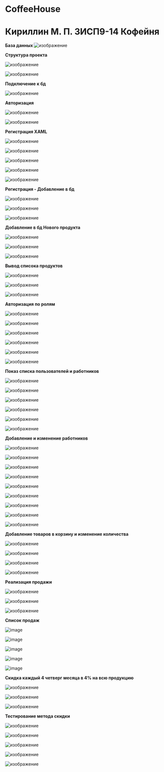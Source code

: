 # CoffeeHouse

<h1>Кириллин М. П. 3ИСП9-14 Кофейня</h1>

<b> База данных </b>
![изображение](https://user-images.githubusercontent.com/114149936/218968254-3baddec8-ff22-429d-9162-c0220e883c64.png)




<b> Структура проекта </b>


![изображение](https://user-images.githubusercontent.com/114149936/218969245-c6118660-b438-44b3-8a9a-de7ea45c929f.png)


![изображение](https://user-images.githubusercontent.com/114149936/218969308-c8c78c73-a83c-4328-a78c-0f1cbe94b9fa.png)





<b> Подключение к бд</b>


![изображение](https://user-images.githubusercontent.com/114149936/218969598-1f7a2a49-a1b9-4f72-a5f5-1f3f09599ee0.png)





<b> Авторизация </b>


![изображение](https://user-images.githubusercontent.com/114149936/218969778-1325870c-3fca-4dd1-9eb1-b439816192aa.png)


![изображение](https://user-images.githubusercontent.com/114149936/218969840-86adadde-9dcb-46fd-b25f-9a9183ae4488.png)





<b> Регистрация XAML </b>


![изображение](https://user-images.githubusercontent.com/114149936/218970113-99244513-b599-4239-9394-5681cb59292f.png)


![изображение](https://user-images.githubusercontent.com/114149936/218970125-469a7ce6-8a72-4e94-9f8a-b092946d9971.png)


![изображение](https://user-images.githubusercontent.com/114149936/218970139-d77495d5-60d1-4770-9bed-01d13f40283e.png)


![изображение](https://user-images.githubusercontent.com/114149936/218970149-3bc58daa-fe7d-4c00-acf9-0d1354ae06c0.png)


![изображение](https://user-images.githubusercontent.com/114149936/218970156-6b5e56e3-d2da-49c9-bc17-616e65435477.png)





<b> Регистрация - Добавление в бд </b>


![изображение](https://user-images.githubusercontent.com/114149936/218970522-1e0b5dd6-d4aa-4331-9d6a-5c21e7dd5482.png)


![изображение](https://user-images.githubusercontent.com/114149936/218974112-dadc3f13-0049-49ce-97e4-d82821709b3f.png)


![изображение](https://user-images.githubusercontent.com/114149936/218975170-3205981d-f9ce-4633-bcd2-15f3ae905ba6.png)




<b> Добавление в бд Нового продукта </b>


![изображение](https://user-images.githubusercontent.com/114149936/219850144-30549cc3-07cc-404e-91af-cfb4f4fe8495.png)


![изображение](https://user-images.githubusercontent.com/114149936/219850156-e0cafe70-7e2c-4794-b9e4-4961d7738e4d.png)


![изображение](https://user-images.githubusercontent.com/114149936/219850191-1540bba6-10c2-4439-a0a8-a16d3f69caaf.png)







<b> Вывод списока продуктов </b>


![изображение](https://user-images.githubusercontent.com/114149936/220126137-6dcfd0ac-44a8-4619-90d2-d0c64e5c9f40.png)


![изображение](https://user-images.githubusercontent.com/114149936/220126225-4641c5f3-da8a-49e2-80d2-d02288c0027c.png)


![изображение](https://user-images.githubusercontent.com/114149936/220126308-4e962c59-2730-43c1-98d7-735034dfc9cb.png)







<b> Авторизация по ролям </b>



![изображение](https://user-images.githubusercontent.com/114149936/230563674-36ac8c42-eaf1-4ae4-8c40-34773727ddef.png)



![изображение](https://user-images.githubusercontent.com/114149936/230563755-70632f86-c05f-4caf-a56b-086e25c182a3.png)



![изображение](https://user-images.githubusercontent.com/114149936/230563809-c4069e0a-4e22-4ede-9eb8-542f75a5214c.png)



![изображение](https://user-images.githubusercontent.com/114149936/230563870-630a2c36-6c9f-4c2e-8c56-24f6fca66049.png)



![изображение](https://user-images.githubusercontent.com/114149936/230563938-f411b4b1-7688-43ec-86b4-7398357787fe.png)



![изображение](https://user-images.githubusercontent.com/114149936/230564003-70cca367-2983-4899-b665-d22937970c82.png)




<b> Показ списка пользователей и работников</b>



![изображение](https://user-images.githubusercontent.com/114149936/231679493-abf5ecb4-c1f9-4aa1-9dac-df6a1d9c6113.png)



![изображение](https://user-images.githubusercontent.com/114149936/231679407-660c86c8-ad39-4d0a-a41b-d3eee988c3c1.png)



![изображение](https://user-images.githubusercontent.com/114149936/231679707-5f9ceb0e-53f6-4029-a88a-69b8a6993457.png)



![изображение](https://user-images.githubusercontent.com/114149936/231679759-bcac14ac-8088-4153-9d43-b32a20d2e61f.png)



![изображение](https://user-images.githubusercontent.com/114149936/231679865-fdcd54a1-ab71-470f-a61f-7a36f1ee4462.png)



![изображение](https://user-images.githubusercontent.com/114149936/231679918-3c2e0fb6-cba3-4750-bd59-f72c9cd14ca5.png)



<b> Добавление и изменение работников</b>



![изображение](https://user-images.githubusercontent.com/114149936/231763564-962431ed-d106-42fa-8e3d-8bcdd9b1a28f.png)



![изображение](https://user-images.githubusercontent.com/114149936/231764064-e45a2b70-a525-4ec4-aeba-3235783cafdb.png)



![изображение](https://user-images.githubusercontent.com/114149936/231764527-3a73c652-a16f-46b7-b0dd-8c6f16ce48d6.png)



![изображение](https://user-images.githubusercontent.com/114149936/231764692-8fc2aa37-691d-4a1d-bec9-b7ca00d4d657.png)



![изображение](https://user-images.githubusercontent.com/114149936/231764788-34c53f7c-0c80-4e01-955f-f304768743fb.png)



![изображение](https://user-images.githubusercontent.com/114149936/231764906-982eda87-5a57-452e-b6be-52d80644fc33.png)



![изображение](https://user-images.githubusercontent.com/114149936/231765139-288aed1c-167a-41ba-ab82-a915061eefa1.png)



![изображение](https://user-images.githubusercontent.com/114149936/231765245-0788127e-9701-4110-9d6b-542a49358513.png)



![изображение](https://user-images.githubusercontent.com/114149936/231765305-ec80963f-353b-493a-997e-d34f1a6e9447.png)



<b> Добавление товаров в корзину и изменение количества</b>



![изображение](https://user-images.githubusercontent.com/114149936/233645392-af82aa1b-80f0-4be6-ab68-0b34e55b7237.png)



![изображение](https://user-images.githubusercontent.com/114149936/233645540-d0cf87a8-304e-4668-8b59-67c403e7d7f8.png)



![изображение](https://user-images.githubusercontent.com/114149936/233645601-d7ef4163-eead-409e-9b62-31f98e08b7cd.png)



![изображение](https://user-images.githubusercontent.com/114149936/233645663-4d4ca413-8f14-4978-8922-2d958cb007c1.png)




<b> Реализация продажи</b>



![изображение](https://user-images.githubusercontent.com/114149936/233957344-6ed0453c-55b8-47ff-8b91-e63fa7ac56e5.png)




![изображение](https://user-images.githubusercontent.com/114149936/233957497-e35733fe-7896-430d-9128-4e3c95b6d13d.png)



![изображение](https://user-images.githubusercontent.com/114149936/233958184-dccf9037-299c-44b8-b84b-51aa8484272f.png)



<b> Список продаж</b>



![image](https://user-images.githubusercontent.com/114149936/234796429-46a8531b-fb81-4589-b476-34f24721d051.png)



![image](https://user-images.githubusercontent.com/114149936/234796555-b7743fb3-1e1c-4b16-b6a2-78564f97afcb.png)



![image](https://user-images.githubusercontent.com/114149936/234796773-90d0e95c-47ee-4240-86ce-c7779696dd03.png)



![image](https://user-images.githubusercontent.com/114149936/234804223-7c789dd3-75d0-409e-a716-c7c57ddbaf24.png)



![image](https://user-images.githubusercontent.com/114149936/234804507-1bb3cceb-dc02-46c0-afdd-79a93475acb6.png)



<b> Скидка каждый 4 четверг месяца в 4% на всю продукцию</b>



![изображение](https://user-images.githubusercontent.com/114149936/236198833-441be01b-68b6-4456-816b-682dbdcbb371.png)



![изображение](https://user-images.githubusercontent.com/114149936/236198905-b3533cf3-d88c-42d4-afa4-8571bb52dc3f.png)



![изображение](https://user-images.githubusercontent.com/114149936/236198964-4ef59d0d-5907-4803-9e70-057a8b9fe7f7.png)



<b> Тестирование метода скидки </b>


  
![изображение](https://github.com/EVETuesday/CoffeeHouse/assets/114149936/56de46d7-31de-4b10-a8ed-8cd00592b863)
  

  
![изображение](https://github.com/EVETuesday/CoffeeHouse/assets/114149936/4078eff8-9c97-4f0d-8c95-d4afb9432679)



![изображение](https://github.com/EVETuesday/CoffeeHouse/assets/114149936/a10e2173-59a7-4d42-8e75-59364135ff74)



![изображение](https://github.com/EVETuesday/CoffeeHouse/assets/114149936/dd351434-b668-4247-8913-220145e3f8ce)



![изображение](https://github.com/EVETuesday/CoffeeHouse/assets/114149936/5a95b68c-f9e0-41eb-b952-9947a08bd2f1)

